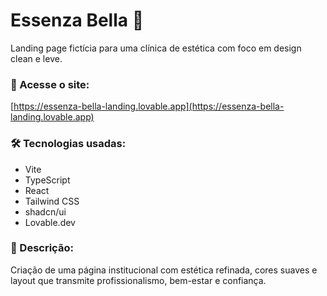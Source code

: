 # Essenza Bella 🌸

Landing page fictícia para uma clínica de estética com foco em design clean e leve.

### 🔗 Acesse o site:
[https://essenza-bella-landing.lovable.app](https://essenza-bella-landing.lovable.app)

### 🛠️ Tecnologias usadas:
- Vite
- TypeScript
- React
- Tailwind CSS
- shadcn/ui
- Lovable.dev

### 📄 Descrição:
Criação de uma página institucional com estética refinada, cores suaves e layout que transmite profissionalismo, bem-estar e confiança.
